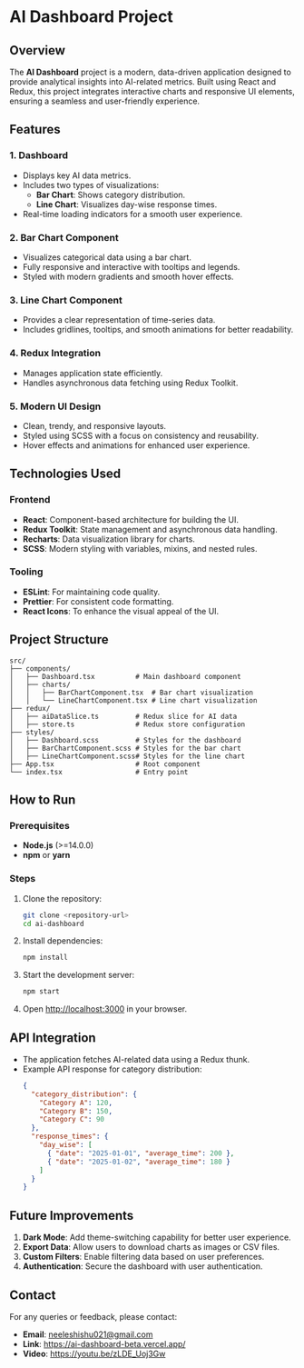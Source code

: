 # AI Dashboard Project

## Overview
The **AI Dashboard** project is a modern, data-driven application designed to provide analytical insights into AI-related metrics. Built using React and Redux, this project integrates interactive charts and responsive UI elements, ensuring a seamless and user-friendly experience.

## Features

### 1. Dashboard
- Displays key AI data metrics.
- Includes two types of visualizations:
  - **Bar Chart**: Shows category distribution.
  - **Line Chart**: Visualizes day-wise response times.
- Real-time loading indicators for a smooth user experience.

### 2. Bar Chart Component
- Visualizes categorical data using a bar chart.
- Fully responsive and interactive with tooltips and legends.
- Styled with modern gradients and smooth hover effects.

### 3. Line Chart Component
- Provides a clear representation of time-series data.
- Includes gridlines, tooltips, and smooth animations for better readability.

### 4. Redux Integration
- Manages application state efficiently.
- Handles asynchronous data fetching using Redux Toolkit.

### 5. Modern UI Design
- Clean, trendy, and responsive layouts.
- Styled using SCSS with a focus on consistency and reusability.
- Hover effects and animations for enhanced user experience.

## Technologies Used

### Frontend
- **React**: Component-based architecture for building the UI.
- **Redux Toolkit**: State management and asynchronous data handling.
- **Recharts**: Data visualization library for charts.
- **SCSS**: Modern styling with variables, mixins, and nested rules.

### Tooling
- **ESLint**: For maintaining code quality.
- **Prettier**: For consistent code formatting.
- **React Icons**: To enhance the visual appeal of the UI.

## Project Structure
```plaintext
src/
├── components/
│   ├── Dashboard.tsx          # Main dashboard component
│   ├── charts/
│   │   ├── BarChartComponent.tsx  # Bar chart visualization
│   │   └── LineChartComponent.tsx # Line chart visualization
├── redux/
│   ├── aiDataSlice.ts         # Redux slice for AI data
│   ├── store.ts               # Redux store configuration
├── styles/
│   ├── Dashboard.scss         # Styles for the dashboard
│   ├── BarChartComponent.scss # Styles for the bar chart
│   ├── LineChartComponent.scss# Styles for the line chart
├── App.tsx                    # Root component
└── index.tsx                  # Entry point
```

## How to Run

### Prerequisites
- **Node.js** (>=14.0.0)
- **npm** or **yarn**

### Steps
1. Clone the repository:
   ```bash
   git clone <repository-url>
   cd ai-dashboard
   ```

2. Install dependencies:
   ```bash
   npm install
   ```

3. Start the development server:
   ```bash
   npm start
   ```

4. Open [http://localhost:3000](http://localhost:3000) in your browser.

## API Integration
- The application fetches AI-related data using a Redux thunk.
- Example API response for category distribution:
  ```json
  {
    "category_distribution": {
      "Category A": 120,
      "Category B": 150,
      "Category C": 90
    },
    "response_times": {
      "day_wise": [
        { "date": "2025-01-01", "average_time": 200 },
        { "date": "2025-01-02", "average_time": 180 }
      ]
    }
  }
  ```


## Future Improvements
1. **Dark Mode**: Add theme-switching capability for better user experience.
2. **Export Data**: Allow users to download charts as images or CSV files.
3. **Custom Filters**: Enable filtering data based on user preferences.
4. **Authentication**: Secure the dashboard with user authentication.



## Contact
For any queries or feedback, please contact:
- **Email**: neeleshishu021@gmail.com
- **Link**: https://ai-dashboard-beta.vercel.app/
- **Video**: https://youtu.be/zLDE_Uoj3Gw

